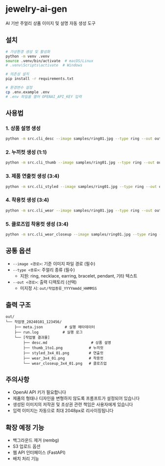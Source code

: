 # jewelry-ai-gen

AI 기반 주얼리 상품 이미지 및 설명 자동 생성 도구

## 설치

```bash
# 가상환경 생성 및 활성화
python -m venv .venv
source .venv/bin/activate  # macOS/Linux
# .venv\Scripts\activate  # Windows

# 의존성 설치
pip install -r requirements.txt

# 환경변수 설정
cp .env.example .env
# .env 파일을 열어 OPENAI_API_KEY 입력
```

## 사용법

### 1. 상품 설명 생성

```bash
python -m src.cli_desc --image samples/ring01.jpg --type ring --out out/ring01_desc
```

### 2. 누끼컷 생성 (1:1)

```bash
python -m src.cli_thumb --image samples/ring01.jpg --type ring --out out/ring01_thumb
```

### 3. 제품 연출컷 생성 (3:4)

```bash
python -m src.cli_styled --image samples/ring01.jpg --type ring --out out/ring01_styled
```

### 4. 착용컷 생성 (3:4)

```bash
python -m src.cli_wear --image samples/ring01.jpg --type ring --out out/ring01_wear
```

### 5. 클로즈업 착용컷 생성 (3:4)

```bash
python -m src.cli_wear_closeup --image samples/ring01.jpg --type ring --out out/ring01_close
```

## 공통 옵션

- `--image <경로>`: 기준 이미지 파일 경로 (필수)
- `--type <종류>`: 주얼리 종류 (필수)
  - 지원: ring, necklace, earring, bracelet, pendant, 기타 텍스트
- `--out <경로>`: 출력 디렉토리 (선택)
  - 미지정 시: `out/작업종류_YYYYmmdd_HHMMSS`

## 출력 구조

```
out/
└── 작업명_20240101_123456/
    ├── meta.json          # 실행 메타데이터
    ├── run.log           # 실행 로그
    └── [작업별 결과물]
        ├── desc.md                    # 상품 설명
        ├── thumb_1to1.png            # 누끼컷
        ├── styled_3x4_01.png         # 연출컷
        ├── wear_3x4_01.png           # 착용컷
        └── wear_closeup_3x4_01.png   # 클로즈업
```

## 주의사항

- OpenAI API 키가 필요합니다
- 제품의 형태나 디자인을 변형하지 않도록 프롬프트가 설정되어 있습니다
- 생성된 이미지의 저작권 및 초상권 관련 책임은 사용자에게 있습니다
- 입력 이미지는 자동으로 최대 2048px로 리사이징됩니다

## 확장 예정 기능

- 백그라운드 제거 (rembg)
- S3 업로드 옵션
- 웹 API 인터페이스 (FastAPI)
- 배치 처리 기능